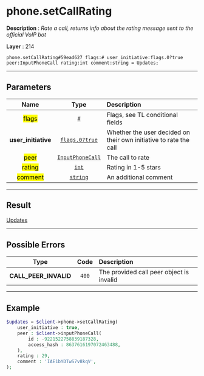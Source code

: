 # phone.setCallRating

**Description** : *Rate a call, returns info about the rating message sent to the official VoIP bot*

**Layer** : 214

```tl
phone.setCallRating#59ead627 flags:# user_initiative:flags.0?true peer:InputPhoneCall rating:int comment:string = Updates;
```

---

## Parameters

| Name | Type | Description |
| :---: | :---: | :--- |
| <mark>flags</mark> | [`#`](type/#) | Flags, see TL conditional fields |
| **user_initiative** | [`flags.0?true`](type/true) | Whether the user decided on their own initiative to rate the call |
| <mark>peer</mark> | [`InputPhoneCall`](type/InputPhoneCall) | The call to rate |
| <mark>rating</mark> | [`int`](type/int) | Rating in 1-5 stars |
| <mark>comment</mark> | [`string`](type/string) | An additional comment |

---

## Result

[Updates](type/Updates)

---

## Possible Errors

| Type | Code | Description |
| :---: | :---: | :--- |
| **CALL_PEER_INVALID** | `400` | The provided call peer object is invalid |

---

## Example

```php
$updates = $client->phone->setCallRating(
	user_initiative : true,
	peer : $client->inputPhoneCall(
		id : -9221522758839187328,
		access_hash : 8637616197072463488,
	),
	rating : 29,
	comment : 'IAE1bYDTwS7v8kqV',
);
```